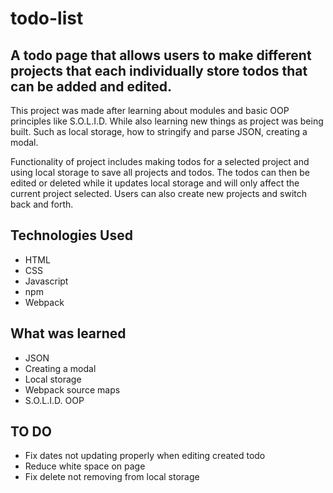 # todo-list

## A todo page that allows users to make different projects that each individually store todos that can be added and edited.

This project was made after learning about modules and basic OOP principles like S.O.L.I.D. While also learning new things as project was being built. Such as local storage, how to stringify and parse JSON, creating a modal.

Functionality of project includes making todos for a selected project and using local storage to save all projects and todos. The todos can then be edited or deleted while it updates local storage and will only affect the current project selected. Users can also create new projects and switch back and forth.

## Technologies Used

- HTML
- CSS
- Javascript
- npm
- Webpack

## What was learned

- JSON
- Creating a modal
- Local storage
- Webpack source maps
- S.O.L.I.D. OOP

## TO DO

- Fix dates not updating properly when editing created todo
- Reduce white space on page
- Fix delete not removing from local storage
